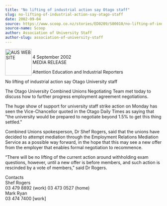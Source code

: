 ```yaml
---
title: "No lifting of industrial action say Otago staff"
slug: no-lifting-of-industrial-action-say-otago-staff
date: 2002-09-04
source: https://www.scoop.co.nz/stories/ED0209/S00010/no-lifting-of-industrial-action-say-otago-staff.htm
source-name: Scoop
author: Association of University Staff
author-slug: association-of-university-staff
---
```

<p><img align="left" width="85" height="85" src="http://www.aus.ac.nz/pictures/logo.gif" alt="AUS WEB SITE" border="0"><br>4 September 2002<br>MEDIA
RELEASE</p>

<p>Attention Education and Industrial
Reporters</p>

<p></p>

<p>No lifting of industrial action say Otago
University staff</p>

<p>The Otago University Combined Unions
Negotiating Team met today to discuss how to further
progress employment agreement negotiations.<p>

<p>The huge show
of support for university staff strike action on Monday has
seen the Vice-Chancellor quoted in the Otago Daily Times as
saying that "the university would be prepared to negotiate
beyond 1.5% to get this thing settled."</p>

<p>Combined Unions
spokesperson, Dr Shef Rogers, said that the unions have
decided to attempt mediation through the Employment
Relations Mediation Service as a possible way forward, in
the hope that this may see a new offer from the employer
that enables formal negotiation to recommence.<p>

<p>“There
will be no lifting of the current action around withholding
exam questions, however, until a new offer is before
members, and such action is rescinded by a vote of members,”
said Dr Rogers.</p>

<p>Contacts<br>Shef Rogers <br>03 479 8892
(work) 03 473 0527 (home)<br>Mark Ryan<br>03 474 7400
[work]</p>

<p></p>




<!--


